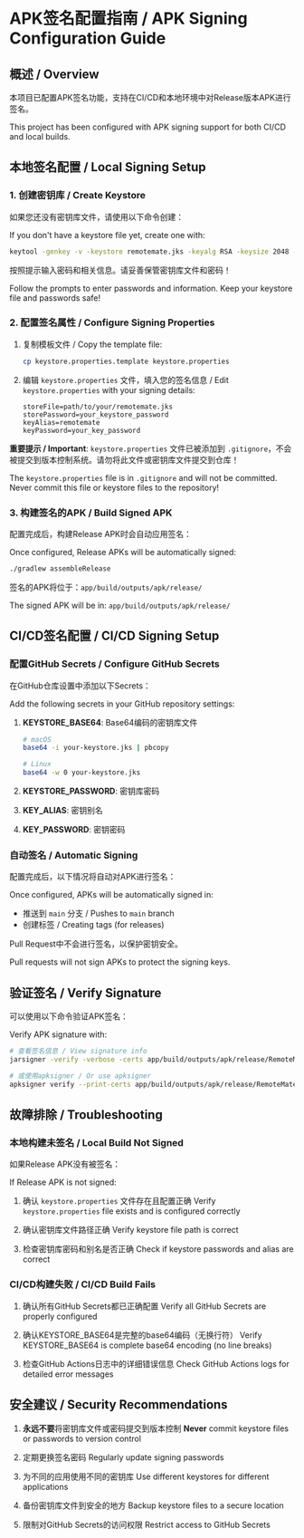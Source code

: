 # APK签名配置指南 / APK Signing Configuration Guide

## 概述 / Overview

本项目已配置APK签名功能，支持在CI/CD和本地环境中对Release版本APK进行签名。

This project has been configured with APK signing support for both CI/CD and local builds.

## 本地签名配置 / Local Signing Setup

### 1. 创建密钥库 / Create Keystore

如果您还没有密钥库文件，请使用以下命令创建：

If you don't have a keystore file yet, create one with:

```bash
keytool -genkey -v -keystore remotemate.jks -keyalg RSA -keysize 2048 -validity 10000 -alias remotemate
```

按照提示输入密码和相关信息。请妥善保管密钥库文件和密码！

Follow the prompts to enter passwords and information. Keep your keystore file and passwords safe!

### 2. 配置签名属性 / Configure Signing Properties

1. 复制模板文件 / Copy the template file:
   ```bash
   cp keystore.properties.template keystore.properties
   ```

2. 编辑 `keystore.properties` 文件，填入您的签名信息 / Edit `keystore.properties` with your signing details:
   ```properties
   storeFile=path/to/your/remotemate.jks
   storePassword=your_keystore_password
   keyAlias=remotemate
   keyPassword=your_key_password
   ```

**重要提示 / Important**: `keystore.properties` 文件已被添加到 `.gitignore`，不会被提交到版本控制系统。请勿将此文件或密钥库文件提交到仓库！

The `keystore.properties` file is in `.gitignore` and will not be committed. Never commit this file or keystore files to the repository!

### 3. 构建签名的APK / Build Signed APK

配置完成后，构建Release APK时会自动应用签名：

Once configured, Release APKs will be automatically signed:

```bash
./gradlew assembleRelease
```

签名的APK将位于：`app/build/outputs/apk/release/`

The signed APK will be in: `app/build/outputs/apk/release/`

## CI/CD签名配置 / CI/CD Signing Setup

### 配置GitHub Secrets / Configure GitHub Secrets

在GitHub仓库设置中添加以下Secrets：

Add the following secrets in your GitHub repository settings:

1. **KEYSTORE_BASE64**: Base64编码的密钥库文件
   ```bash
   # macOS
   base64 -i your-keystore.jks | pbcopy
   
   # Linux
   base64 -w 0 your-keystore.jks
   ```

2. **KEYSTORE_PASSWORD**: 密钥库密码

3. **KEY_ALIAS**: 密钥别名

4. **KEY_PASSWORD**: 密钥密码

### 自动签名 / Automatic Signing

配置完成后，以下情况将自动对APK进行签名：

Once configured, APKs will be automatically signed in:

- 推送到 `main` 分支 / Pushes to `main` branch
- 创建标签 / Creating tags (for releases)

Pull Request中不会进行签名，以保护密钥安全。

Pull requests will not sign APKs to protect the signing keys.

## 验证签名 / Verify Signature

可以使用以下命令验证APK签名：

Verify APK signature with:

```bash
# 查看签名信息 / View signature info
jarsigner -verify -verbose -certs app/build/outputs/apk/release/RemoteMate-release.apk

# 或使用apksigner / Or use apksigner
apksigner verify --print-certs app/build/outputs/apk/release/RemoteMate-release.apk
```

## 故障排除 / Troubleshooting

### 本地构建未签名 / Local Build Not Signed

如果Release APK没有被签名：

If Release APK is not signed:

1. 确认 `keystore.properties` 文件存在且配置正确
   Verify `keystore.properties` file exists and is configured correctly

2. 确认密钥库文件路径正确
   Verify keystore file path is correct

3. 检查密钥库密码和别名是否正确
   Check if keystore passwords and alias are correct

### CI/CD构建失败 / CI/CD Build Fails

1. 确认所有GitHub Secrets都已正确配置
   Verify all GitHub Secrets are properly configured

2. 确认KEYSTORE_BASE64是完整的base64编码（无换行符）
   Verify KEYSTORE_BASE64 is complete base64 encoding (no line breaks)

3. 检查GitHub Actions日志中的详细错误信息
   Check GitHub Actions logs for detailed error messages

## 安全建议 / Security Recommendations

1. **永远不要**将密钥库文件或密码提交到版本控制
   **Never** commit keystore files or passwords to version control

2. 定期更换签名密码
   Regularly update signing passwords

3. 为不同的应用使用不同的密钥库
   Use different keystores for different applications

4. 备份密钥库文件到安全的地方
   Backup keystore files to a secure location

5. 限制对GitHub Secrets的访问权限
   Restrict access to GitHub Secrets
